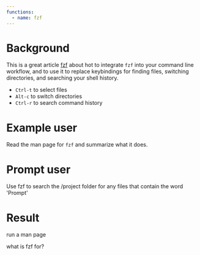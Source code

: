 ```yaml
---
functions:
  - name: fzf
---
```


# Background

This is a great article [fzf](https://www.redhat.com/sysadmin/fzf-linux-fuzzy-finder) about hot to integrate
`fzf` into your command line workflow, and to use it to replace keybindings for finding files, switching directories, and
searching your shell history.

* `Ctrl-t` to select files
* `Alt-c` to switch directories
* `Ctrl-r` to search command history

# Example user

Read the man page for `fzf` and summarize what it does.

# Prompt user

Use fzf to search the /project folder for any files that contain the word 'Prompt'

# Result

run a man page

what is fzf for?


